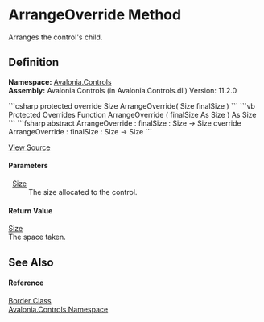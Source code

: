 # ArrangeOverride Method


Arranges the control's child.



## Definition
**Namespace:** <a href="N_Avalonia_Controls">Avalonia.Controls</a>  
**Assembly:** Avalonia.Controls (in Avalonia.Controls.dll) Version: 11.2.0

<Tabs groupId="api-code-preview">
<TabItem value="csharp" label="C#">
```csharp
protected override Size ArrangeOverride(
	Size finalSize
)
```
</TabItem>
<TabItem value="vb" label="VB">
```vb
Protected Overrides Function ArrangeOverride ( 
	finalSize As Size
) As Size
```
</TabItem>
<TabItem value="fsharp" label="F#">
```fsharp
abstract ArrangeOverride : 
        finalSize : Size -> Size 
override ArrangeOverride : 
        finalSize : Size -> Size 
```
</TabItem>
</Tabs>



<a href="https://github.com/AvaloniaUI/Avalonia/tree/master/src/Avalonia.Controls/Border.cs#L212" title="View the source code">View Source</a>



#### Parameters
<dl><dt>  <a href="T_Avalonia_Size">Size</a></dt><dd>The size allocated to the control.</dd></dl>

#### Return Value
<a href="T_Avalonia_Size">Size</a>  
The space taken.

## See Also


#### Reference
<a href="T_Avalonia_Controls_Border">Border Class</a>  
<a href="N_Avalonia_Controls">Avalonia.Controls Namespace</a>  

